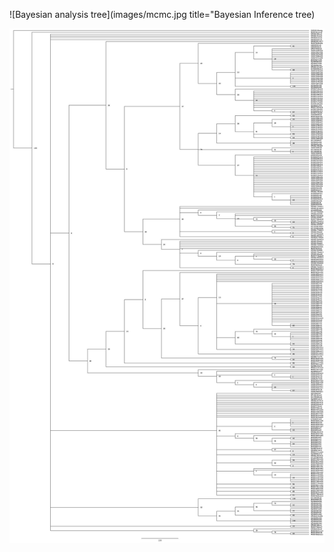 
![Bayesian analysis tree](images/mcmc.jpg title="Bayesian Inference tree)

![Maximum Parsimony tree. Node labels are the bootstrap values](images/mp.jpg) 
